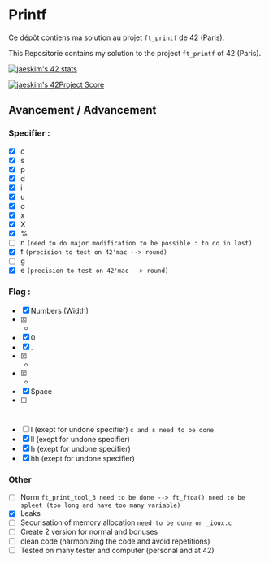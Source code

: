 # Printf

Ce dépôt contiens ma solution au projet `ft_printf` de 42 (Paris).

This Repositorie contains my solution to the project `ft_printf` of 42 (Paris).

[![jaeskim's 42 stats](https://badge42.herokuapp.com/api/stats/cmaginot?cursus=42cursus&privacyName=true)](https://github.com/JaeSeoKim/badge42)

[![jaeskim's 42Project Score](https://badge42.herokuapp.com/api/project/cmaginot/ft_printf)](https://github.com/JaeSeoKim/badge42)

## Avancement / Advancement

### Specifier :

- [x] c
- [x] s
- [x] p
- [x] d
- [x] i
- [x] u
- [x] o
- [x] x
- [x] X
- [x] %
- [ ] n `(need to do major modification to be possible : to do in last)`
- [x] f `(precision to test on 42'mac --> round)`
- [ ] g 
- [x] e `(precision to test on 42'mac --> round)`

### Flag :

- [x] Numbers (Width)
- [x] -
- [x] 0
- [x] .
- [x] *
- [x] +
- [x] Space
- [ ] #
- [ ] l (exept for undone specifier) `c and s need to be done`
- [x] ll (exept for undone specifier)
- [x] h (exept for undone specifier)
- [x] hh (exept for undone specifier)

### Other

- [ ] Norm `ft_print_tool_3 need to be done --> ft_ftoa() need to be spleet (too long and have too many variable)`
- [x] Leaks
- [ ] Securisation of memory allocation `need to be done on _ioux.c`
- [ ] Create 2 version for normal and bonuses
- [ ] clean code (harmonizing the code and avoid repetitions)
- [ ] Tested on many tester and computer (personal and at 42)
